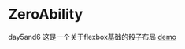 # ZeroAbility
 day5and6
这是一个关于flexbox基础的骰子布局
 [demo](http://Hippo32/ZeroAbility/day5and6/resume.html)  
